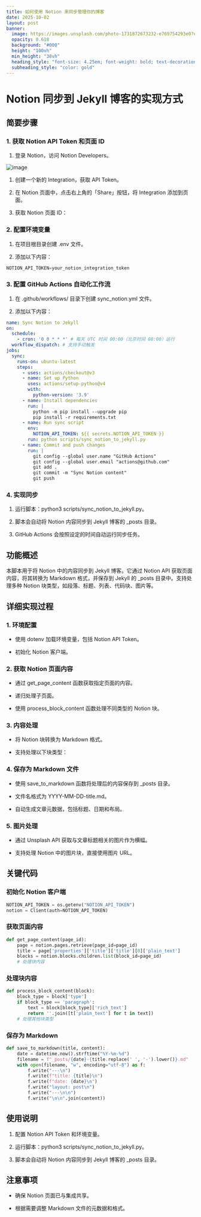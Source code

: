 ```yaml
---
title: 如何使用 Notion 来同步管理你的博客
date: 2025-10-02
layout: post
banner:
  image: https://images.unsplash.com/photo-1731872673232-e769754293e0?crop=entropy&cs=tinysrgb&fit=max&fm=jpg&ixid=M3w2OTIwMzJ8MHwxfHJhbmRvbXx8fHx8fHx8fDE3NTk0MTQ4MTR8&ixlib=rb-4.1.0&q=80&w=1080
  opacity: 0.618
  background: "#000"
  height: "100vh"
  min_height: "38vh"
  heading_style: "font-size: 4.25em; font-weight: bold; text-decoration: underline"
  subheading_style: "color: gold"
---
```


# Notion 同步到 Jekyll 博客的实现方式

## 简要步骤

### 1. 获取 Notion API Token 和页面 ID

1. 登录 Notion，访问 Notion Developers。

![image](https://prod-files-secure.s3.us-west-2.amazonaws.com/a7a0cc5a-89b9-4cda-8686-1fba0ca52f40/d19c1afe-dea5-4312-9333-786b0ba83054/image.png?X-Amz-Algorithm=AWS4-HMAC-SHA256&X-Amz-Content-Sha256=UNSIGNED-PAYLOAD&X-Amz-Credential=ASIAZI2LB4662LAPSKOH%2F20251002%2Fus-west-2%2Fs3%2Faws4_request&X-Amz-Date=20251002T142012Z&X-Amz-Expires=3600&X-Amz-Security-Token=IQoJb3JpZ2luX2VjEJT%2F%2F%2F%2F%2F%2F%2F%2F%2F%2FwEaCXVzLXdlc3QtMiJIMEYCIQDv7nYr9DmVCP422TWwEIa4Hvcfn3ufRt%2Fy5RzHxmVpIAIhAIjc1DwpU6nrpLb19mS9ml3ozDcFCaew3f%2FwhvU5qv8YKv8DCC0QABoMNjM3NDIzMTgzODA1IgwGH3dlz7xKwNXt26oq3AMzs8Jb5nEhBahXDrqybQIpugC22kHYNvw8riTc5M1nRSyUZxpKLMFlyF9wRUWQJvERFimHMh1OnFMLLWDpEnnARL2z2ecEB6FT93hjpXIypNYh6j6ZbWWoUtbjYRd1AMDB67gUHulAxZo%2BROifRKUnuoNaKHxEQtMNiLjLq4wObyNsTzgBzGqpjCrH6yt1eoUA%2BbqK8NP9jzBnkPIij2eWlAL8pBgdL9d6hql5bemMYGtbnZYnfdrpePp7tZXVPCFjumWEtB2Fes6l8lvJ755uuZh5Xde5%2FJIwrLp4bBSydRn1sBaD%2FtQ185il6RmxnZOJvG4g11U2iGDYK05KDs0H06QEVe9HKyZxicG%2BQulzMSvnhSJTLYC6qVOvXZj1b%2BIVpsnhUnIvAxLHZphWfTAnk4pLDunIq49CXBNEopGYuWb8W4haLpTeevPs%2F3IRnnJL2ivzYjqHej7GvSusQa1w6u7YbskXycHZn4GDUFtlhmqxdEgeqDNX8xL3lkqjH0jRjD86Qkj38dmJgUigz%2B0PFccSMHsxEGisbGqpbr%2F50zk0G4DHDK1km9%2BPvtiWvlSwOlEXWhZqQ1YgfEQS36oeB4FFEjAMS%2FJzOcOz8xQ520GhmocftDrpHUhSGTDl2vnGBjqkAW6CmNEa%2FGVle72HPRXQS5UbYtzQlOeIqf%2BbDoJO6UDv1NkpPyJv0CPZatllie0NlV8oV8ci9Wyow368cvyDoHqXtyKCZFQ74z7LR5VYy1RNhhjKwwDAGnEQtmJ0ctw%2FtZE%2Bxj0rg2L%2BjZWl9WgIwG1txBRUwTFxqQ1EZL95%2B9yl0QDFrWr18UG7l9TGfs0XyzpRpsSAZUwvWWG%2BhfBzZeBHviDb&X-Amz-Signature=146464834d5e138fa0c01fba3e21bea902285669c94602aa378eac2be94784fa&X-Amz-SignedHeaders=host&x-amz-checksum-mode=ENABLED&x-id=GetObject)

1. 创建一个新的 Integration，获取 API Token。

1. 在 Notion 页面中，点击右上角的「Share」按钮，将 Integration 添加到页面。

1. 获取 Notion 页面 ID：


### 2. 配置环境变量

1. 在项目根目录创建 .env 文件。

1. 添加以下内容：

```javascript
NOTION_API_TOKEN=your_notion_integration_token
```

### 3. 配置 GitHub Actions 自动化工作流

1. 在 .github/workflows/ 目录下创建 sync_notion.yml 文件。

1. 添加以下内容：

```yaml
name: Sync Notion to Jekyll
on:
  schedule:
    - cron: '0 0 * * *' # 每天 UTC 时间 00:00（北京时间 08:00）运行
  workflow_dispatch: # 支持手动触发
jobs:
  sync:
    runs-on: ubuntu-latest
    steps:
      - uses: actions/checkout@v3
      - name: Set up Python
        uses: actions/setup-python@v4
        with:
          python-version: '3.9'
      - name: Install dependencies
        run: |
          python -m pip install --upgrade pip
          pip install -r requirements.txt
      - name: Run sync script
        env:
          NOTION_API_TOKEN: ${{ secrets.NOTION_API_TOKEN }}
        run: python scripts/sync_notion_to_jekyll.py
      - name: Commit and push changes
        run: |
          git config --global user.name "GitHub Actions"
          git config --global user.email "actions@github.com"
          git add .
          git commit -m "Sync Notion content"
          git push
```

### 4. 实现同步

1. 运行脚本：python3 scripts/sync_notion_to_jekyll.py。

1. 脚本会自动将 Notion 内容同步到 Jekyll 博客的 _posts 目录。

1. GitHub Actions 会按照设定的时间自动运行同步任务。

## 功能概述

本脚本用于将 Notion 中的内容同步到 Jekyll 博客。它通过 Notion API 获取页面内容，将其转换为 Markdown 格式，并保存到 Jekyll 的 _posts 目录中。支持处理多种 Notion 块类型，如段落、标题、列表、代码块、图片等。

## 详细实现过程

### 1. 环境配置

- 使用 dotenv 加载环境变量，包括 Notion API Token。

- 初始化 Notion 客户端。

### 2. 获取 Notion 页面内容

- 通过 get_page_content 函数获取指定页面的内容。

- 递归处理子页面。

- 使用 process_block_content 函数处理不同类型的 Notion 块。

### 3. 内容处理

- 将 Notion 块转换为 Markdown 格式。

- 支持处理以下块类型：


### 4. 保存为 Markdown 文件

- 使用 save_to_markdown 函数将处理后的内容保存到 _posts 目录。

- 文件名格式为 YYYY-MM-DD-title.md。

- 自动生成文章元数据，包括标题、日期和布局。

### 5. 图片处理

- 通过 Unsplash API 获取与文章标题相关的图片作为横幅。

- 支持处理 Notion 中的图片块，直接使用图片 URL。

## 关键代码

### 初始化 Notion 客户端

```python
NOTION_API_TOKEN = os.getenv("NOTION_API_TOKEN")
notion = Client(auth=NOTION_API_TOKEN)
```

### 获取页面内容

```python
def get_page_content(page_id):
    page = notion.pages.retrieve(page_id=page_id)
    title = page['properties']['title']['title'][0]['plain_text']
    blocks = notion.blocks.children.list(block_id=page_id)
    # 处理块内容
```

### 处理块内容

```python
def process_block_content(block):
    block_type = block['type']
    if block_type == 'paragraph':
        text = block[block_type]['rich_text']
        return ''.join([t['plain_text'] for t in text])
    # 处理其他块类型
```

### 保存为 Markdown

```python
def save_to_markdown(title, content):
    date = datetime.now().strftime("%Y-%m-%d")
    filename = f"_posts/{date}-{title.replace(' ', '-').lower()}.md"
    with open(filename, "w", encoding="utf-8") as f:
        f.write("---\n")
        f.write(f"title: {title}\n")
        f.write(f"date: {date}\n")
        f.write("layout: post\n")
        f.write("---\n\n")
        f.write("\n\n".join(content))
```

## 使用说明

1. 配置 Notion API Token 和环境变量。

1. 运行脚本：python3 scripts/sync_notion_to_jekyll.py。

1. 脚本会自动将 Notion 内容同步到 Jekyll 博客的 _posts 目录。

## 注意事项

- 确保 Notion 页面已与集成共享。

- 根据需要调整 Markdown 文件的元数据和格式。